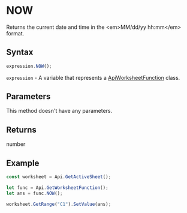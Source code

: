 # NOW

Returns the current date and time in the &lt;em&gt;MM/dd/yy hh:mm&lt;/em&gt; format.

## Syntax

```javascript
expression.NOW();
```

`expression` - A variable that represents a [ApiWorksheetFunction](../ApiWorksheetFunction.md) class.

## Parameters

This method doesn't have any parameters.

## Returns

number

## Example



```javascript editor-xlsx
const worksheet = Api.GetActiveSheet();

let func = Api.GetWorksheetFunction();
let ans = func.NOW(); 

worksheet.GetRange("C1").SetValue(ans);

```
